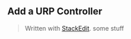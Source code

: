 

## Add a URP Controller

> Written with [StackEdit](https://stackedit.io/).
> some stuff


<!--stackedit_data:
eyJoaXN0b3J5IjpbMTM3NjA4NDIzOV19
-->